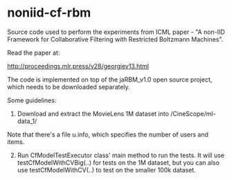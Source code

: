 # noniid-cf-rbm
Source code used to perform the experiments from ICML paper - "A non-IID Framework for Collaborative Filtering with Restricted Boltzmann Machines".

Read the paper at:

http://proceedings.mlr.press/v28/georgiev13.html

The code is implemented on top of the jaRBM_v1.0 open source project, which needs to be downloaded separately.

Some guidelines:

1. Download and extract the MovieLens 1M dataset into /CineScope/ml-data_1/

Note that there's a file u.info, which specifies the number of users and items.

2. Run CfModelTestExecutor class' main method to run the tests. It will use testCfModelWithCVBig(..) for tests on the 1M dataset, but you can also use testCfModelWithCV(..) to test on the smaller 100k dataset.
